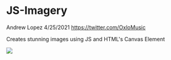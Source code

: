 # JS-Imagery
Andrew Lopez
4/25/2021
https://twitter.com/OxloMusic

Creates stunning images using JS and HTML's Canvas Element

![](Demo.gif)
